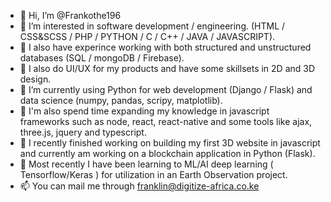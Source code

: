 - 👋  Hi, I’m @Frankothe196
- 👀  I’m interested in software development / engineering. (HTML / CSS&SCSS / PHP / PYTHON / C / C++ / JAVA / JAVASCRIPT). 
- 👀  I also have experince working with both structured and unstructured databases (SQL / mongoDB / Firebase).
- 👀  I also do UI/UX for my products and have some skillsets in 2D and 3D design.
- 🌱  I’m currently using Python for web development (Django / Flask) and data science (numpy, pandas, scripy, matplotlib). 
- 🌱  I'm also spend time expanding my knowledge in javascript frameworks such as node, react, react-native and some tools like ajax, three.js, jquery and typescript.
- 💞️  I recently finished working on building my first 3D website in javascript and currently am working on a blockchain application in Python (Flask).
- 💞️  Most recently I have been learning to ML/AI deep learning ( Tensorflow/Keras ) for utilization in an Earth Observation project.
- 📫  You can mail me through franklin@digitize-africa.co.ke

<!---
Frankothe196/Frankothe196 is a ✨ special ✨ repository because its `README.md` (this file) appears on your GitHub profile.
You can click the Preview link to take a look at your changes.
--->
